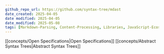 ```yaml
---
github_repo_url: https://github.com/syntax-tree/mdast
date_created: 2025-04-05
date modified: 2025-04-05
date_modified: 2025-05-08
tags: [Markdown-Parsing, Content-Processing, Libraries, JavaScript-Ecosystem]
---
```

[[concepts/Open Specifications|Open Specifications]]
[[concepts/Abstract Syntax Trees|Abstract Syntax Trees]]


